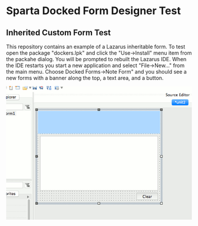 # Sparta Docked Form Designer Test
## Inherited Custom Form Test

This repository contains an example of a Lazarus inheritable form. To test open the package "dockers.lpk" and click the "Use->Install" menu item from the packahe dialog. You will be prompted to rebuilt the Lazarus IDE. When the IDE restarts you start a new application and select "File->New..." from the main menu. Choose Docked Forms->Note Form" and you should see a new forms with a banner along the top, a text area, and a button.


![ScreenShot](/dockedform.gif?raw=true "ScreenShot")
